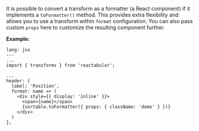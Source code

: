 It is possible to convert a transform as a formatter (a React component) if it implements a `toFormatter()` method. This provides extra flexibility and allows you to use a transform within `format` configuration. You can also pass custom `props` here to customize the resulting component further.

**Example:**

```code
lang: jsx
---
...
import { transforms } from 'reactabular';

...
header: {
  label: 'Position',
  format: name => (
    <div style={{ display: 'inline' }}>
      <span>{name}</span>
      {sortable.toFormatter({ props: { className: 'demo' } })}
    </div>
  )
},
```
